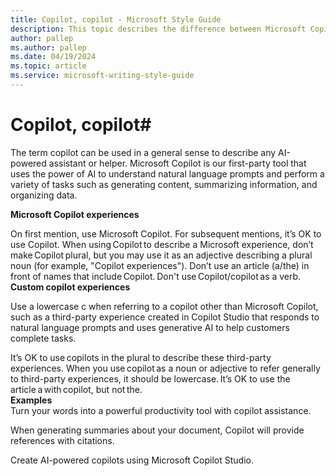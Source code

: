 ```yaml
---
title: Copilot, copilot - Microsoft Style Guide
description: This topic describes the difference between Microsoft Copilot and generic third-party copilots, and how to refer to the two.
author: pallep
ms.author: pallep
ms.date: 04/19/2024
ms.topic: article
ms.service: microsoft-writing-style-guide
---
```


# Copilot, copilot\#
  
The term copilot can be used in a general sense to describe any AI-powered assistant or helper. Microsoft Copilot is our first-party tool that uses the power of AI to understand natural language prompts and perform a variety of tasks such as generating content, summarizing information, and organizing data.

**Microsoft Copilot experiences**

On first mention, use Microsoft Copilot. For subsequent mentions, it’s OK to use Copilot. 
When using Copilot to describe a Microsoft experience, don’t make Copilot plural, but you may use it as an adjective describing a plural noun (for example, "Copilot experiences"). Don’t use an article (a/the) in front of names that include Copilot. Don't use Copilot/copilot as a verb.  
**Custom copilot experiences**

Use a lowercase c when referring to a copilot other than Microsoft Copilot, such as a third-party experience created in Copilot Studio that responds to natural language prompts and uses generative AI to help customers complete tasks.  

It’s OK to use copilots in the plural to describe these third-party experiences. When you use copilot as a noun or adjective to refer generally to third-party experiences, it should be lowercase. It’s OK to use the article a with copilot, but not the.    
**Examples**  
Turn your words into a powerful productivity tool with copilot assistance.  

When generating summaries about your document, Copilot will provide references with citations. 

Create AI-powered copilots using Microsoft Copilot Studio.    
